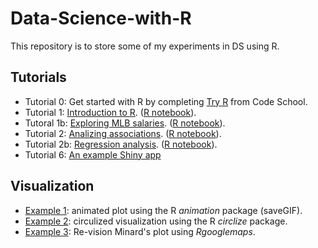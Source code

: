 # Data-Science-with-R
This repository is to store some of my experiments in DS using R. 

## Tutorials
- Tutorial 0: Get started with R by completing [Try R](http://tryr.codeschool.com/) from Code School. 
- Tutorial 1: [Introduction to R](http://cdn.rawgit.com/tz33cu/Data-Science-with-R/master/Tutorials/Tutorial1_introR.html). ([R notebook](Tutorials/Tutorial1_introR.Rmd)).
- Tutoral 1b: [Exploring MLB salaries](http://cdn.rawgit.com/tz33cu/Data-Science-with-R/master/Tutorials/Tutorial1b_baseball.html). ([R notebook](Tutorials/Tutorial1b_baseball.Rmd)).
- Tutorial 2: [Analizing associations](http://cdn.rawgit.com/tz33cu/Data-Science-with-R/master/Tutorials/Tutorial2_Association.html). ([R notebook](Tutorials/Tutorial2_Association.Rmd)).
- Tutorial 2b: [Regression analysis](https://cdn.rawgit.com/tz33cu/Data-Science-with-R/master/Tutorials/Tutorial2b_states.html). ([R notebook](Tutorials/Tutorial2b_states.Rmd)).
- Tutorial 6: [An example Shiny app](Tutorials/Tutorial6-shiny/)


## Visualization
- [Example 1](https://github.com/tz33cu/Data-Science-with-R/blob/master/Visualization/Example%201/Animated.Rmd): animated plot using the R *animation* package (saveGIF).
- [Example 2](https://github.com/tz33cu/Data-Science-with-R/blob/master/Visualization/Example%202/circlize.Rmd): circulized visualization using the R *circlize* package. 
- [Example 3](https://github.com/tz33cu/Data-Science-with-R/blob/master/Visualization/Example%203/minard.Rmd): Re-vision Minard's plot using *Rgooglemaps*.
